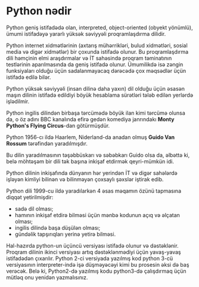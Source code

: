 # Python nədir

Python geniş istifadədə olan, interpreted, object-oriented (obyekt yönümlü), ümumi istifadəyə yararlı yüksək səviyyəli proqramlaşdırma dilidir.

Python internet xidmətlərinin (axtarış mühərrikləri, bulud xidmətləri, sosial media və digər xidmətlər) bir çoxunda istifadə olunur. Bu proqramlaşdırma dili həmçinin elmi araşdırmalar və İT sahəsində proqram təminatının testlərinin aparılmasında da geniş istifadə olunur. Ümumilikdə isə zəngin funksiyaları olduğu üçün sadalanmayacaq dərəcədə çox məqsədlər üçün istifadə edilə bilər.

Python yüksək səviyyəli (insan dilinə daha yaxın) dil olduğu üçün əsasən maşın dilinin istifadə edildiyi böyük hesablama sürətləri tələb edilən yerlərdə işlədilmir.

Python ingilis dilindən birbaşa tərcümədə böyük ilan kimi tərcümə olunsa da, o öz adını BBC kanalında efirə gedən komediya janrındakı **Monty Python's Flying Circus**-dan götürmüşdür.

Python 1956-cı ildə Haarlem, Niderland-da anadan olmuş **Guido Van Rossum** tərəfindən yaradılmışdır.

Bu dilin yaradılmasının təşəbbüskarı və səbəbkarı Guido olsa da, əlbəttə ki, belə möhtəşəm bir dili tək başına inkişaf etdirmək qeyri-mümkün idi.

Python dilinin inkişafında dünyanın hər yerindən İT və digər sahələrdə işləyən kimliyi bilinən və bilinməyən çoxsaylı şəxslər iştirak edib.

Python dili 1999-cu ildə yaradılarkən 4 əsas məqamın özünü tapmasına diqqət yetirilmişdir:

* sadə dil olması;
* hamının inkişaf etdirə bilməsi üçün mənbə kodunun açıq və əlçatan olması;
* ingilis dilində başa düşülən olması;
* gündəlik tapşırıqları yerinə yetirə bilməsi.

Hal-hazırda python-un üçüncü versiyası istifadə olunur və dəstəklənir. Proqram dilinin ikinci versiyası artıq dəstəklənmədiyi üçün yavaş-yavaş istifadədən çıxarılır. Python 2-ci versiyada yazılmış kod python 3-cü versiyasının interpreter-ində işə düşməyəcəyi kimi bu prosesin əksi də baş verəcək. Belə ki, Python2-də yazılmış kodu python3-də çalışdırmaq üçün mütləq onu yenidən yazmalısınız.
